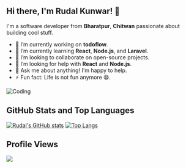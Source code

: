 ## Hi there, I'm Rudal Kunwar! 👋

I'm a software developer from **Bharatpur**, **Chitwan** passionate about building cool stuff.

- 🔭 I’m currently working on **todoflow**.
- 🌱 I’m currently learning **React**, **Node.js**, and **Laravel**.
- 👯 I’m looking to collaborate on open-source projects.
- 🤔 I’m looking for help with **React** and **Node.js**.
- 💬 Ask me about anything! I'm happy to help.
- ⚡ Fun fact: Life is not fun anymore 😪.

![Coding](https://media.giphy.com/media/3o7buirYcmV5nSwIRW/giphy.gif)

## GitHub Stats and Top Languages
[![Rudal's GitHub stats](https://github-readme-stats.vercel.app/api?username=rudalkunwar&show_icons=true&theme=radical)](https://github.com/anuraghazra/github-readme-stats) [![Top Langs](https://github-readme-stats.vercel.app/api/top-langs/?username=rudalkunwar&layout=compact)](https://github.com/anuraghazra/github-readme-stats)

## Profile Views
![](https://komarev.com/ghpvc/?username=rudalkunwar&color=blue)


